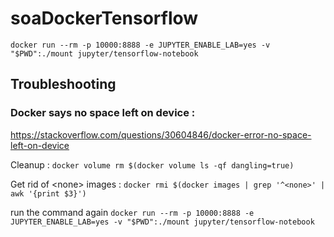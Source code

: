 # soaDockerTensorflow

`docker run --rm -p 10000:8888 -e JUPYTER_ENABLE_LAB=yes -v "$PWD":./mount jupyter/tensorflow-notebook`

## Troubleshooting

### Docker says no space left on device :

https://stackoverflow.com/questions/30604846/docker-error-no-space-left-on-device

Cleanup : `docker volume rm $(docker volume ls -qf dangling=true)`

Get rid of \<none\> images : `docker rmi $(docker images | grep '^<none>' | awk '{print $3}')`

run the command again `docker run --rm -p 10000:8888 -e JUPYTER_ENABLE_LAB=yes -v "$PWD":./mount jupyter/tensorflow-notebook`
